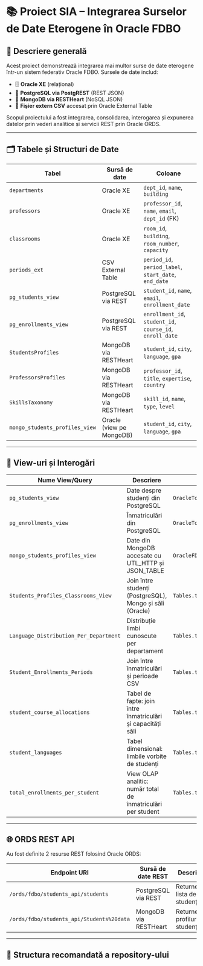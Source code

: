 # 📚 Proiect SIA – Integrarea Surselor de Date Eterogene în Oracle FDBO

## 🧩 Descriere generală

Acest proiect demonstrează integrarea mai multor surse de date eterogene într-un sistem federativ Oracle FDBO. Sursele de date includ:

- 🗄️ **Oracle XE** (relațional)
- 🐘 **PostgreSQL via PostgREST** (REST JSON)
- 🍃 **MongoDB via RESTHeart** (NoSQL JSON)
- 📄 **Fișier extern CSV** accesat prin Oracle External Table

Scopul proiectului a fost integrarea, consolidarea, interogarea și expunerea datelor prin vederi analitice și servicii REST prin Oracle ORDS.

---

## 🗂️ Tabele și Structuri de Date

| Tabel                         | Sursă de date         | Coloane                                                                 |
|------------------------------|-----------------------|-------------------------------------------------------------------------|
| `departments`                | Oracle XE             | `dept_id`, `name`, `building`                                          |
| `professors`                 | Oracle XE             | `professor_id`, `name`, `email`, `dept_id` (FK)                        |
| `classrooms`                 | Oracle XE             | `room_id`, `building`, `room_number`, `capacity`                       |
| `periods_ext`                | CSV External Table    | `period_id`, `period_label`, `start_date`, `end_date`                  |
| `pg_students_view`           | PostgreSQL via REST   | `student_id`, `name`, `email`, `enrollment_date`                       |
| `pg_enrollments_view`        | PostgreSQL via REST   | `enrollment_id`, `student_id`, `course_id`, `enroll_date`             |
| `StudentsProfiles`           | MongoDB via RESTHeart | `student_id`, `city`, `language`, `gpa`                                |
| `ProfessorsProfiles`         | MongoDB via RESTHeart | `professor_id`, `title`, `expertise`, `country`                        |
| `SkillsTaxonomy`             | MongoDB via RESTHeart | `skill_id`, `name`, `type`, `level`                                    |
| `mongo_students_profiles_view` | Oracle (view pe MongoDB) | `student_id`, `city`, `language`, `gpa`                            |

---

## 🔎 View-uri și Interogări

| Nume View/Query                        | Descriere                                                                    | Fișier                    |
|----------------------------------------|------------------------------------------------------------------------------|---------------------------|
| `pg_students_view`                     | Date despre studenți din PostgreSQL                                          | `OracleToPostgREST.sql`   |
| `pg_enrollments_view`                  | Înmatriculări din PostgreSQL                                                 | `OracleToPostgREST.sql`   |
| `mongo_students_profiles_view`         | Date din MongoDB accesate cu UTL_HTTP și JSON_TABLE                          | `OracleFDBODocker.sql`    |
| `Students_Profiles_Classrooms_View`    | Join între studenți (PostgreSQL), Mongo și săli (Oracle)                     | `Tables.txt`              |
| `Language_Distribution_Per_Department` | Distribuție limbi cunoscute per departament                                  | `Tables.txt`              |
| `Student_Enrollments_Periods`          | Join între înmatriculări și perioade CSV                                     | `Tables.txt`              |
| `student_course_allocations`           | Tabel de fapte: join între înmatriculări și capacități săli                  | `Tables.txt`              |
| `student_languages`                    | Tabel dimensional: limbile vorbite de studenți                               | `Tables.txt`              |
| `total_enrollments_per_student`        | View OLAP analitic: număr total de înmatriculări per student                 | `Tables.txt`              |

---

## 🌐 ORDS REST API

Au fost definite 2 resurse REST folosind Oracle ORDS:

| Endpoint URI                                                      | Sursă de date REST         | Descriere                         |
|------------------------------------------------------------------|----------------------------|-----------------------------------|
| `/ords/fdbo/students_api/students`                               | PostgreSQL via REST        | Returnează lista de studenți      |
| `/ords/fdbo/students_api/Students%20data`                        | MongoDB via RESTHeart      | Returnează profiluri de studenți  |

---

## 📁 Structura recomandată a repository-ului

